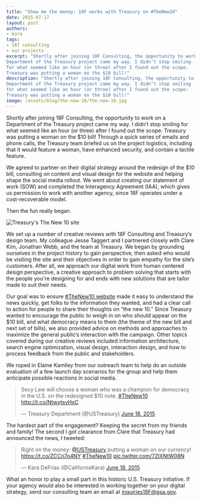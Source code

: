 ```yaml
---
title: "Show me the money: 18F works with Treasury on #TheNew10"
date: 2015-07-17
layout: post
authors:
- kara
tags:
- 18f consulting
- our projects
excerpt: "Shortly after joining 18F Consulting, the opportunity to work on a
Department of the Treasury project came my way. I didn’t stop smiling
for what seemed like an hour (or three) after I found out the scope:
Treasury was putting a woman on the $10 bill!"
description: "Shortly after joining 18F Consulting, the opportunity to work on a
Department of the Treasury project came my way. I didn’t stop smiling
for what seemed like an hour (or three) after I found out the scope:
Treasury was putting a woman on the $10 bill!"
image: /assets/blog/the-new-10/the-new-10.jpg
---
```

Shortly after joining 18F Consulting, the opportunity to work on a
Department of the Treasury project came my way. I didn’t stop smiling
for what seemed like an hour (or three) after I found out the scope:
Treasury was putting a woman on the $10 bill! Through a quick series of
emails and phone calls, the Treasury team briefed us on the project
logistics, including that it would feature a woman, have enhanced
security, and contain a tactile feature.

We agreed to partner on their digital strategy around the redesign of
the $10 bill, consulting on content and visual design for the website
and helping shape the social media rollout. We went about creating our
statement of work (SOW) and completed the Interagency Agreement (IAA),
which gives us permission to work with another agency, since 18F
operates under a cost-recoverable model.

Then the fun really began.

![Treasury's The New 10 site]({{site.baseurl}}/assets/blog/the-new-10/the-new-10.jpg)

We set up a number of creative reviews with 18F Consulting and
Treasury’s design team. My colleague Jesse Taggert and I partnered
closely with Clare Kim, Jonathan Webb, and the team at Treasury. We
began by grounding ourselves in the project history to gain perspective,
then asked who would be visiting the site and their objectives in order
to gain empathy for the site’s customers. After all, we approach our
digital work from human centered design perspective, a creative approach
to problem solving that starts with the people you're designing for and
ends with new solutions that are tailor made to suit their needs.

Our goal was to ensure [#TheNew10
website](https://thenew10.treasury.gov/) made it easy to understand the
news quickly, get folks to the information they wanted, and had a clear
call to action for people to share their thoughts on “the new 10.” Since
Treasury wanted to encourage the public to weigh in on who should appear
on the $10 bill, and what democracy means to them (the theme of the new
bill and next set of bills), we also provided advice on methods and
approaches to maximize the general public’s interaction with the
campaign. Other topics covered during our creative reviews included
information architecture, search engine optimization, visual design,
interaction design, and how to process feedback from the public and
stakeholders.

We roped in Elaine Kamlley from our outreach team to help do an outside
evaluation of a few launch day scenarios for the group and help them
anticipate possible reactions in social media.

<blockquote class="twitter-tweet" lang="en"><p lang="en" dir="ltr">Secy Lew will choose a woman who was a champion for democracy in the U.S. on the redesigned $10 note. <a href="https://twitter.com/hashtag/TheNew10?src=hash">#TheNew10</a> <a href="http://t.co/NtwytsvHxC">http://t.co/NtwytsvHxC</a></p>&mdash; Treasury Department (@USTreasury) <a href="https://twitter.com/USTreasury/status/611352350113071106">June 18, 2015</a></blockquote>
<script async src="//platform.twitter.com/widgets.js" charset="utf-8"></script>

The hardest part of the engagement? Keeping the secret from my friends
and family! The second I got clearance from Clare that Treasury had
announced the news, I tweeted:

<blockquote class="twitter-tweet" lang="en"><p lang="en" dir="ltr">Right on the money: <a href="https://twitter.com/USTreasury">@USTreasury</a> putting a woman on our currency! <a href="https://t.co/ZCCri7o4NY">https://t.co/ZCCri7o4NY</a> <a href="https://twitter.com/hashtag/TheNew10?src=hash">#TheNew10</a> <a href="http://t.co/7ZIXNtW08N">pic.twitter.com/7ZIXNtW08N</a></p>&mdash; Kara DeFrias (@CaliforniaKara) <a href="https://twitter.com/CaliforniaKara/status/611360477889871872">June 18, 2015</a></blockquote>
<script async src="//platform.twitter.com/widgets.js" charset="utf-8"></script>


What an honor to play a small part in this historic U.S. Treasury
initiative. If your agency would also be interested in working together
on your digital strategy, send our consulting team an email at
[inquiries18F@gsa.gov](mailto:inquiries18F@gsa.gov).
